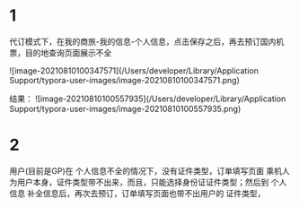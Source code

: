 # 1

代订模式下，在我的商旅-我的信息-个人信息，点击保存之后，再去预订国内机票，目的地查询页面展示不全

![image-20210810100347571](/Users/developer/Library/Application Support/typora-user-images/image-20210810100347571.png)

结果：
![image-20210810100557935](/Users/developer/Library/Application Support/typora-user-images/image-20210810100557935.png)



# 2

用户(目前是GP)在 个人信息不全的情况下，没有证件类型，订单填写页面 乘机人为用户本身，证件类型带不出来，而且，只能选择身份证证件类型；然后到 个人信息 补全信息后，再次去预订，订单填写页面也带不出用户的 证件类型，